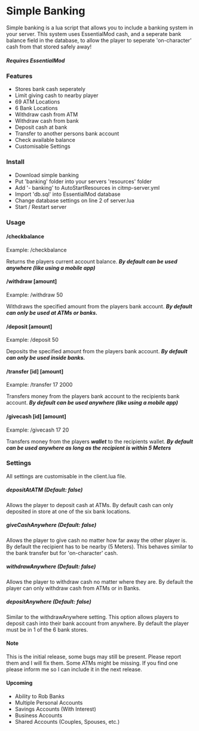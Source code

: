 # Simple Banking

Simple banking is a lua script that allows you to include a banking system in your server. This system uses
EssentialMod cash, and a seperate bank balance field in the database, to allow the player to seperate 'on-character'
cash from that stored safely away!

##### Requires EssentialMod

### Features
  - Stores bank cash seperately
  - Limit giving cash to nearby player
  - 69 ATM Locations
  - 6 Bank Locations
  - Withdraw cash from ATM
  - Withdraw cash from bank
  - Deposit cash at bank
  - Transfer to another persons bank account
  - Check available balance
  - Customisable Settings


### Install
  - Download simple banking
  - Put 'banking' folder into your servers 'resources' folder
  - Add '- banking' to AutoStartResources in citmp-server.yml
  - Import 'db.sql' into EssentialMod database
  - Change database settings on line 2 of server.lua
  - Start / Restart server

### Usage
#### /checkbalance
Example: /checkbalance


Returns the players current account balance. ***By default can be used anywhere (like using a mobile app)***

#### /withdraw [amount]
Example: /withdraw 50


Withdraws the specified amount from the players bank account. ***By default can only be used at ATMs or
banks.***
#### /deposit [amount]
Example: /deposit 50


Deposits the specified amount from the players bank account. ***By default can only be used inside banks.***
#### /transfer [id] [amount]
Example: /transfer 17 2000


Transfers money from the players bank account to the recipients bank account. ***By default can be used anywhere
(like using a mobile app)***
#### /givecash [id] [amount]
Example: /givecash 17 20


Transfers money from the players ***wallet*** to the recipients wallet. ***By default can be used anywhere
as long as the recipient is within 5 Meters***

### Settings
All settings are customisable in the client.lua file.
##### depositAtATM (Default: false)
Allows the player to deposit cash at ATMs. By default cash can only deposited in store at one of
the six bank locations.
##### giveCashAnywhere (Default: false)
Allows the player to give cash no matter how far away the other player is. By default the recipient
has to be nearby (5 Meters). This behaves similar to the bank transfer but for 'on-character' cash.
##### withdrawAnywhere (Default: false)
Allows the player to withdraw cash no matter where they are. By default the player can only withdraw
cash from ATMs or in Banks.
##### depositAnywhere (Default: false)
Similar to the withdrawAnywhere setting. This option allows players to deposit cash into their bank
account from anywhere. By default the player must be in 1 of the 6 bank stores.

#### Note
This is the initial release, some bugs may still be present. Please report them and I will fix them.
Some ATMs might be missing. If you find one please inform me so I can include it in the next release.


#### Upcoming
  - Ability to Rob Banks
  - Multiple Personal Accounts
  - Savings Accounts (With Interest)
  - Business Accounts
  - Shared Accounts (Couples, Spouses, etc.)
